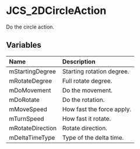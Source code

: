 # JCS_2DCircleAction

Do the circle action.

## Variables

| Name             | Description               |
|:-----------------|:--------------------------|
| mStartingDegree  | Starting rotation degree. |
| mRotateDegree    | Full rotate degree.       |
| mDoMovement      | Do the movement.          |
| mDoRotate        | Do the rotation.          |
| mMoveSpeed       | How fast the force apply. |
| mTurnSpeed       | How fast it rotate.       |
| mRotateDirection | Rotate direction.         |
| mDeltaTimeType   | Type of the delta time.   |
